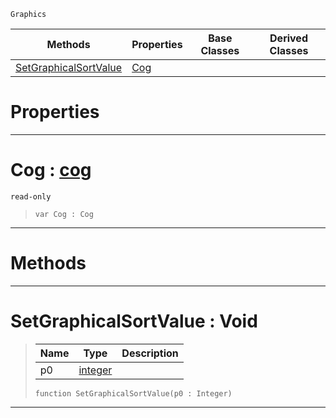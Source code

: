  `Graphics`

|Methods|Properties|Base Classes|Derived Classes|
|---|---|---|---|
|[ SetGraphicalSortValue](graphicalentry.md#setgraphicalsortvalue-vo)|[ Cog](graphicalentry.md#cog-zilch-engine-document)| | |


 #  Properties


---  
 #  Cog : [cog](cog.md)

 `read-only`

> 
> ``` lang=cpp, name=Nada
> var Cog : Cog


---  
 #  Methods


---  
 #  SetGraphicalSortValue : Void

> 
> |Name|Type|Description|
> |---|---|---|
> |p0|[integer](../nada_base_types/integer.md)| |
> ``` lang=cpp, name=Nada
> function SetGraphicalSortValue(p0 : Integer)
> ``` 


---  
 

 